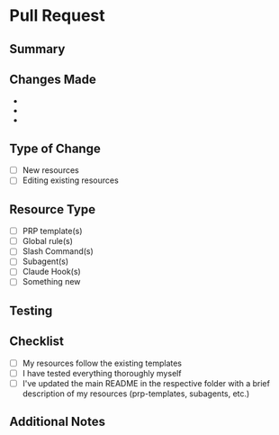 # Pull Request

## Summary
<!-- Provide a brief description of what this PR accomplishes -->

## Changes Made
<!-- List the main changes in this PR -->
- 
- 
- 

## Type of Change
<!-- Mark the relevant option with an "x" -->
- [ ] New resources
- [ ] Editing existing resources

## Resource Type
<!-- Mark all that apply with an "x" -->
- [ ] PRP template(s)
- [ ] Global rule(s)
- [ ] Slash Command(s)
- [ ] Subagent(s)
- [ ] Claude Hook(s)
- [ ] Something new

## Testing
<!-- Describe how you ensured the quality of these resources -->
<!-- If applicable, link to the repo with what you generated using these resources -->

## Checklist
<!-- Mark completed items with an "x" -->
- [ ] My resources follow the existing templates
- [ ] I have tested everything thoroughly myself
- [ ] I've updated the main README in the respective folder with a brief description of my resources (prp-templates, subagents, etc.)

## Additional Notes
<!-- Any additional information that reviewers should know -->